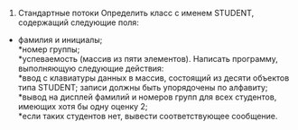 1. Стандартные потоки Определить класс с именем STUDENT, содержащий следующие поля: 
* фамилия и инициалы; <br/>
*номер группы;<br/>
*успеваемость (массив из пяти элементов). Написать программу, выполняющую следующие действия: <br/>
*ввод с клавиатуры данных в массив, состоящий из десяти объектов типа STUDENT; записи должны быть упорядочены по алфавиту; <br/>
*вывод на дисплей фамилий и номеров групп для всех студентов, имеющих хотя бы одну оценку 2; <br/>
*если таких студентов нет, вывести соответствующее сообщение.

